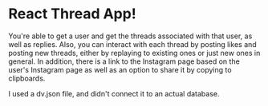 # React Thread App!
You're able to get a user and get the threads associated with that user, as well as replies.
Also, you can interact with each thread by posting likes and posting new threads, either by replaying to existing ones or just new ones in general.
In addition, there is a link to the Instagram page based on the user's Instagram page as well as an option to share it by copying to clipboards.

I used a dv.json file, and didn't connect it to an actual database.
